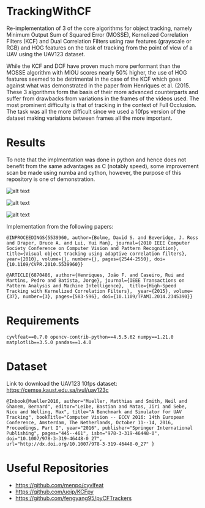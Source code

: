 # TrackingWithCF
Re-implementation of 3 of the core algorithms for object tracking, namely Minimum Output Sum of Squared Error (MOSSE), Kernelized Correlation Filters (KCF) and Dual Correlation Filters using raw features (grayscale or RGB) and HOG features on the task of tracking from the point of view of a UAV using the UAV123 dataset.

While the KCF and DCF have proven much more performant than the MOSSE algorithm with MIOU scores nearly 50% higher, the use of HOG features seemed to be detrimental in the case of the KCF which goes against what was demonstrated in the paper from Henriques et al. (2015. These 3 algorithms form the basis of their more advanced counterparts and suffer from drawbacks from variations in the frames of the videos used. The most prominent difficulty is that of tracking in the context of Full Occlusion. The task was all the more difficult since we used a 10fps version of the dataset making variations between frames all the more important.



# Results

To note that the implmentation was done in python and hence does not benefit from the same advantages as C (notably speed), some improvement scan be made using numba and cython, however, the purpose of this repository is one of demonstration.

![alt text](https://github.com/shawn-lab-ml/TrackingWithCF/tree/main/images/OPE.png)

![alt text](https://github.com/shawn-lab-ml/TrackingWithCF/tree/main/images/multOPE.png)

![alt text](https://github.com/shawn-lab-ml/TrackingWithCF/tree/main/images/trackspeed.png)



Implementation from the following papers:

`
@INPROCEEDINGS{5539960,
  author={Bolme, David S. and Beveridge, J. Ross and Draper, Bruce A. and Lui, Yui Man},
  journal={2010 IEEE Computer Society Conference on Computer Vision and Pattern Recognition}, 
  title={Visual object tracking using adaptive correlation filters}, 
  year={2010},
  volume={},
  number={},
  pages={2544-2550},
  doi={10.1109/CVPR.2010.5539960}}
`

`
  @ARTICLE{6870486,
  author={Henriques, João F. and Caseiro, Rui and Martins, Pedro and Batista, Jorge},
  journal={IEEE Transactions on Pattern Analysis and Machine Intelligence}, 
  title={High-Speed Tracking with Kernelized Correlation Filters}, 
  year={2015},
  volume={37},
  number={3},
  pages={583-596},
  doi={10.1109/TPAMI.2014.2345390}}
`

# Requirements

`cyvlfeat==0.7.0
opencv-contrib-python==4.5.5.62
numpy==1.21.0
matplotlib==3.5.0
pandas==1.4.0`


# Dataset
Link to download the UAV123 10fps dataset: https://cemse.kaust.edu.sa/ivul/uav123c <br/>

`@Inbook{Mueller2016,
author="Mueller, Matthias and Smith, Neil and Ghanem, Bernard",
editor="Leibe, Bastian and Matas, Jiri and Sebe, Nicu and Welling, Max",
title="A Benchmark and Simulator for UAV Tracking",
bookTitle="Computer Vision -- ECCV 2016: 14th European Conference, Amsterdam, The Netherlands, October 11--14, 2016, Proceedings, Part I",
year="2016",
publisher="Springer International Publishing",
pages="445--461",
isbn="978-3-319-46448-0",
doi="10.1007/978-3-319-46448-0_27",
url="http://dx.doi.org/10.1007/978-3-319-46448-0_27"
}`

# Useful Repositories
- https://github.com/menpo/cyvlfeat <br/>
- https://github.com/uoip/KCFpy <br/>
- https://github.com/fengyang95/pyCFTrackers
